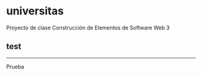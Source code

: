 # universitas
Proyecto de clase Construcción de Elementos de Software Web 3
## test

-------------------------------------


Prueba
